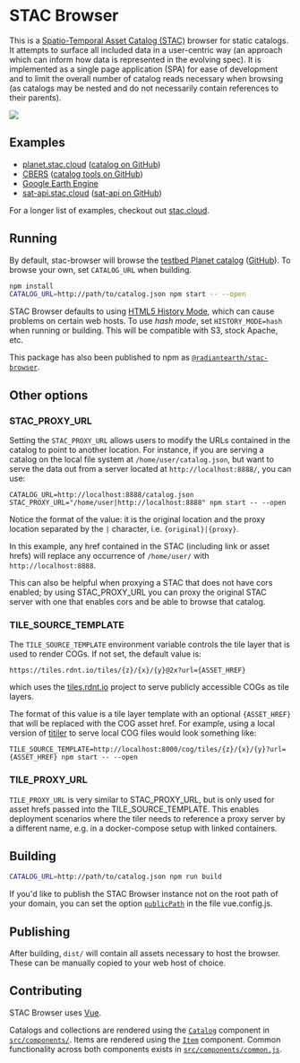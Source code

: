# STAC Browser

This is a [Spatio-Temporal Asset Catalog
(STAC)](https://github.com/radiantearth/stac-spec) browser for static catalogs.
It attempts to surface all included data in a user-centric way (an approach
which can inform how data is represented in the evolving spec). It is
implemented as a single page application (SPA) for ease of development and to
limit the overall number of catalog reads necessary when browsing (as catalogs
may be nested and do not necessarily contain references to their parents).

<a href="https://www.netlify.com">
  <img src="https://www.netlify.com/img/global/badges/netlify-light.svg"/>
</a>

## Examples

* [planet.stac.cloud](https://planet.stac.cloud) ([catalog on GitHub](https://github.com/cholmes/pdd-stac/))
* [CBERS](https://cbers.stac.cloud) ([catalog tools on GitHub](https://github.com/fredliporace/cbers-2-stac))
* [Google Earth Engine](https://gee.stac.cloud)
* [sat-api.stac.cloud](https://sat-api.stac.cloud) ([sat-api on GitHub](https://github.com/sat-utils/sat-api))

For a longer list of examples, checkout out [stac.cloud](http://stac.cloud).

## Running

By default, stac-browser will browse the [testbed Planet
catalog](https://raw.githubusercontent.com/cholmes/sample-stac/master/stac/catalog.json)
([GitHub](https://github.com/cholmes/sample-stac/)). To browse your own, set
`CATALOG_URL` when building.

```bash
npm install
CATALOG_URL=http://path/to/catalog.json npm start -- --open
```

STAC Browser defaults to using [HTML5 History
Mode](https://router.vuejs.org/guide/essentials/history-mode.html), which can
cause problems on certain web hosts. To use _hash mode_, set
`HISTORY_MODE=hash` when running or building. This will be compatible with
S3, stock Apache, etc.

This package has also been published to npm as [`@radiantearth/stac-browser`](https://www.npmjs.com/package/@radiantearth/stac-browser).

## Other options

### STAC_PROXY_URL

Setting the `STAC_PROXY_URL` allows users to modify the URLs contained in the catalog to point to another location.
For instance, if you are serving a catalog on the local file system at `/home/user/catalog.json`, but want to serve
the data out from a server located at `http://localhost:8888/`, you can use:

```
CATALOG_URL=http://localhost:8888/catalog.json STAC_PROXY_URL="/home/user|http://localhost:8888" npm start -- --open
```

Notice the format of the value: it is the original location and the proxy location separated by the `|` character, i.e. `{original}|{proxy}`.

In this example, any href contained in the STAC (including link or asset hrefs) will replace any occurrence of `/home/user/` with `http://localhost:8888`.

This can also be helpful when proxying a STAC that does not have cors enabled; by using STAC_PROXY_URL you can proxy the original STAC server with one that enables cors
and be able to browse that catalog.

### TILE_SOURCE_TEMPLATE

The `TILE_SOURCE_TEMPLATE` environment variable controls the tile layer that is used to render COGs. If not set, the default value is:

```
https://tiles.rdnt.io/tiles/{z}/{x}/{y}@2x?url={ASSET_HREF}
```

which uses the [tiles.rdnt.io](https://github.com/radiantearth/tiles.rdnt.io) project to serve publicly accessible COGs as tile layers.

The format of this value is a tile layer template with an optional `{ASSET_HREF}` that will be replaced with the COG asset href. For example,
using a local version of [titiler](https://github.com/developmentseed/titiler) to serve local COG files would look something like:

```
TILE_SOURCE_TEMPLATE=http://localhost:8000/cog/tiles/{z}/{x}/{y}?url={ASSET_HREF} npm start -- --open
```

### TILE_PROXY_URL

`TILE_PROXY_URL` is very similar to STAC_PROXY_URL, but is only used for asset hrefs passed into the TILE_SOURCE_TEMPLATE. This enables deployment scenarios where the tiler needs to reference a proxy server by a different name, e.g. in a docker-compose setup with linked containers.

## Building

```bash
CATALOG_URL=http://path/to/catalog.json npm run build
```

If you'd like to publish the STAC Browser instance not on the root path of your domain, 
you can set the option [`publicPath`](https://cli.vuejs.org/config/#publicpath) in the file vue.config.js.

## Publishing

After building, `dist/` will contain all assets necessary to
host the browser. These can be manually copied to your web host of choice.

## Contributing

STAC Browser uses [Vue](https://vuejs.org/).

Catalogs and collections are rendered using the
[`Catalog`](src/components/Catalog.vue) component in
[`src/components/`](src/components/). Items are rendered using the
[`Item`](src/components/Item.vue) component. Common functionality across both
components exists in [`src/components/common.js`](src/components/common.js).